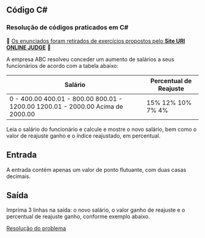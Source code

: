 ## 								Código C#

 ### Resolução de códigos praticados em C#

:rotating_light: [Os enunciados foram retirados de exercícios propostos pelo **Site URI ONLINE JUDGE**](https://www.urionlinejudge.com.br/judge/pt/problems/index/1) :rotating_light:

A empresa ABC resolveu conceder um aumento de salários a seus funcionários de acordo com a tabela abaixo:



| Salário                                                      | Percentual de Reajuste |
| ------------------------------------------------------------ | ---------------------- |
| 0 - 400.00 400.01 - 800.00 800.01 - 1200.00 1200.01 - 2000.00 Acima de 2000.00 | 15% 12% 10% 7% 4%      |

Leia o salário do funcionário e calcule e mostre o novo salário, bem como o valor de reajuste ganho e o índice reajustado, em percentual.

## Entrada

A entrada contém apenas um valor de ponto flutuante, com duas casas decimais.

## Saída

Imprima 3 linhas na saída: o novo salário, o valor ganho de reajuste e o percentual de reajuste ganho, conforme exemplo abaixo.

[Resolução do problema](https://github.com/pliniopereira10/resolucao-desafios-C_Sharp/blob/main/2.EstruturaCondicional/AumentoDeSalario/Program.cs) 

